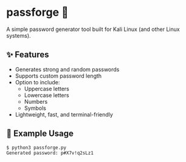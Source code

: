 # passforge 🔐

A simple password generator tool built for Kali Linux (and other Linux systems).

## ✨ Features

- Generates strong and random passwords
- Supports custom password length
- Option to include:
  - Uppercase letters
  - Lowercase letters
  - Numbers
  - Symbols
- Lightweight, fast, and terminal-friendly

## 🧪 Example Usage

```bash
$ python3 passforge.py
Generated password: p#X7v!q2sLz1
